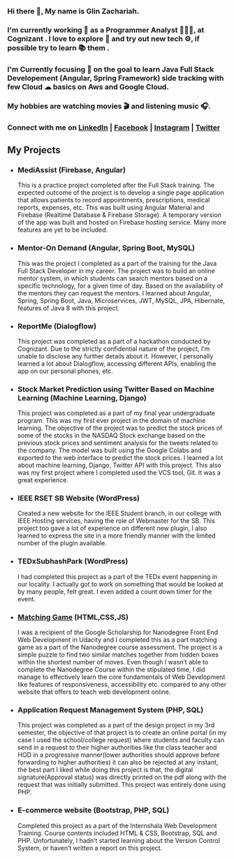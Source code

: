 ### Hi there 👋, My name is Glin Zachariah. 

### I'm currently working 💼  as a Programmer Analyst  👨🏻‍💻, at Cognizant . I love to explore 🚀  and try out new tech ⚙️, if possible try to learn 📚 them .

### I'm Currently focusing 🎯  on the goal to learn Java Full Stack Developement  (Angular, Spring Framework) side tracking with few Cloud ☁ basics on Aws and Google Cloud.

### My hobbies are watching movies 🎬 and listening music 🎧. 

### Connect with me on [LinkedIn](https://www.linkedin.com/in/glinzachariah) | [Facebook](https://www.facebook.com/glinzac) | [Instagram](http://instagram.com/glinzac) | [Twitter](https://twitter.com/glinzac)

##  My Projects

  - ### MediAssist (Firebase, Angular)
       This is a practice project completed after the Full Stack training. The expected outcome of the project is to develop a single page application that allows patients to record appointments, prescriptions, medical reports, expenses, etc. This was built using Angular Material and Firebase (Realtime Database & Firebase Storage). A temporary version of the app was built and hosted on Firebase hosting service. Many more features are yet to be included.
       
   - ### Mentor-On Demand (Angular, Spring Boot, MySQL)
       This was the project I completed as a part of the training for the Java Full Stack Developer in my career. The project was to build an online mentor system, in which students can search mentors based on a specific technology, for a given time of day. Based on the availability of the mentors they can request the mentors. I learned about Angular, Spring, Spring Boot, Java, Microservices, JWT, MySQL, JPA, Hibernate, features of Java 8 with this project.
       
   - ### ReportMe (Dialogflow)
        This project was completed as a part of a hackathon conducted by Cognizant. Due to the strictly confidential nature of the project, I’m unable to disclose any further details about it. However, I personally learned a lot about Dialogflow, accessing different APIs, enabling the app on our personal phones, etc.

   - ### Stock Market Prediction using Twitter Based on Machine Learning (Machine Learning, Django)
        This project was completed as a part of my final year undergraduate program. This was my first ever project in the domain of machine learning. The objective of the project was to predict the stock prices of some of the stocks in the NASDAQ Stock exchange based on the previous stock prices and sentiment analysis for the tweets related to the company. The model was built using the Google Colabs and exported to the web interface to predict the stock prices. I learned a lot about machine learning, Django, Twitter API with this project. This also was my first project where I completed used the VCS tool, Git. It was a great experience.
        
   - ### IEEE RSET SB Website (WordPress)
        Created a new website for the IEEE Student branch, in our college with IEEE Hosting services, having the role of Webmaster for the SB. This project too gave a lot of experience on different new plugin, I also learned to express the site in a more friendly manner with the limited number of the plugin available.
         
   - ### TEDxSubhashPark (WordPress)
        I had completed this project as a part of the TEDx event happening in our locality. I actually got to work on something that would be looked at by many people, felt great. I even added a count down timer for the event.

   - ### [Matching Game](https://glinzachariah.github.io/fend-project-2/) (HTML,CSS,JS)
       I was a recipient of the Google Scholarship for Nanodegree Front End Web Development in Udacity and I completed this as a part matching game as a part of the Nanodegree course assessment. The project is a simple puzzle to find two similar matches together from hidden boxes within the shortest number of moves. Even though I wasn’t able to complete the Nanodegree Course within the stipulated time, I did manage to effectively learn the core fundamentals of Web Development like features of responsiveness, accessibility etc. compared to any other website that offers to teach web development online.

  - ###  Application Request Management System (PHP, SQL)
      This project was completed as a part of the design project in my 3rd semester, the objective of that project is to create an online portal (in my case I used the school/college request) where students and faculty can send in a request to their higher authorities like the class teacher and HOD in a progressive manner(lower authorities should approve before forwarding to higher authorities) it can also be rejected at any instant, the best part I liked while doing this project is that, the digital signature(Approval status) was directly printed on the pdf along with the request that was initially submitted. This project was entirely done using PHP.

  - ### E-commerce website (Bootstrap, PHP, SQL)
       Completed this project as a part of the Internshala Web Development Training. Course contents included HTML & CSS, Bootstrap, SQL and PHP. Unfortunately, I hadn’t started learning about the Version Control System, or haven’t written a report on this project.
<!--
**GlinZachariah/GlinZachariah** is a ✨ _special_ ✨ repository because its `README.md` (this file) appears on your GitHub profile.

Here are some ideas to get you started:

- 🔭 I’m currently working on ...
- 🌱 I’m currently learning ...
- 👯 I’m looking to collaborate on ...
- 🤔 I’m looking for help with ...
- 💬 Ask me about ...
- 📫 How to reach me: ...
- 😄 Pronouns: ...
- ⚡ Fun fact: ...
-->
